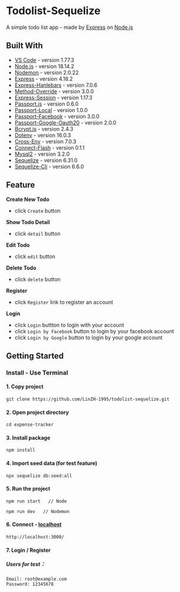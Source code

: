 # Todolist-Sequelize

A simple todo list app - made by [Express](https://expressjs.com/) on [Node.js](https://nodejs.org/en/)

## Built With
* [VS Code](https://code.visualstudio.com/) - version 1.77.3
* [Node.js](https://nodejs.org/en/) - version 18.14.2
* [Nodemon](https://github.com/remy/nodemon) - version 2.0.22
* [Express](https://github.com/expressjs/express) - version 4.18.2
* [Express-Hanlebars](https://github.com/express-handlebars/express-handlebars) - version 7.0.6
* [Method-Override](https://github.com/expressjs/method-override#readme) - version 3.0.0
* [Express-Session](https://github.com/expressjs/session#readme) - version 1.17.3
* [Passport.js](https://github.com/jaredhanson/passport) - version 0.6.0
* [Passport-Local](https://github.com/jaredhanson/passport-local) - version 1.0.0
* [Passport-Facebook](https://github.com/jaredhanson/passport-facebook) - version 3.0.0
* [Passport-Google-Oauth20](https://github.com/jaredhanson/passport-google-oauth2) - version 2.0.0
* [Bcrypt.js](https://github.com/dcodeIO/bcrypt.js#readme) - version 2.4.3
* [Dotenv](https://github.com/motdotla/dotenv#readme) - version 16.0.3
* [Cross-Env](https://github.com/kentcdodds/cross-env#readme) - version 7.0.3
* [Connect-Flash](https://github.com/jaredhanson/connect-flash#readme) - version 0.1.1
* [Mysql2](https://github.com/sidorares/node-mysql2#readme) - version 3.2.0
* [Sequelize](https://github.com/sequelize/sequelize) - version 6.31.0
* [Sequelize-Cli](https://github.com/sequelize/cli) - version 6.6.0

## Feature
**Create New Todo**
* click ```Create``` button

**Show Todo Detail**
* click ```detail``` button

**Edit Todo**
* click ```edit``` button

**Delete Todo**
* click ```delete``` button

**Register**
* click ```Register``` link to register an account

**Login**
* click ```Login``` buttton to login with your account
* click ```Login by Facebook``` button to login by your facebook account
* click ```Login by Google``` button to login by your google account

## Getting Started
### Install - Use Terminal

#### 1. Copy project
```
git clone https://github.com/LinZH-1995/todolist-sequelize.git
```
#### 2. Open project directory
```
cd expense-tracker
```
#### 3. Install package
```
npm install
```
#### 4. Import seed data (for test feature)
```
npx sequelize db:seed:all
```
#### 5. Run the project
```
npm run start   // Node
```
```
npm run dev   // Nodemon
```
#### 6. Connect - [localhost](http://localhost:3000/)
```
http://localhost:3000/
```
#### 7. Login / Register
##### **Users for test：**
```
Email: root@example.com
Password: 12345678
```

